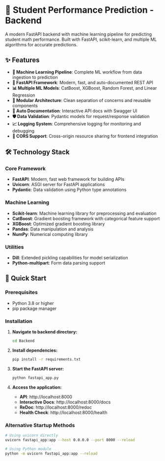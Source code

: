 # 🚀 Student Performance Prediction - Backend

A modern FastAPI backend with machine learning pipeline for predicting student math performance. Built with FastAPI, scikit-learn, and multiple ML algorithms for accurate predictions.

## ✨ Features

- **🤖 Machine Learning Pipeline**: Complete ML workflow from data ingestion to prediction
- **🚀 FastAPI Framework**: Modern, fast, and auto-documented REST API
- **📊 Multiple ML Models**: CatBoost, XGBoost, Random Forest, and Linear Regression
- **🔧 Modular Architecture**: Clean separation of concerns and reusable components
- **📝 Auto Documentation**: Interactive API docs with Swagger UI
- **🛡️ Data Validation**: Pydantic models for request/response validation
- **📈 Logging System**: Comprehensive logging for monitoring and debugging
- **🔄 CORS Support**: Cross-origin resource sharing for frontend integration

## 🛠️ Technology Stack

### Core Framework
- **FastAPI**: Modern, fast web framework for building APIs
- **Uvicorn**: ASGI server for FastAPI applications
- **Pydantic**: Data validation using Python type annotations

### Machine Learning
- **Scikit-learn**: Machine learning library for preprocessing and evaluation
- **CatBoost**: Gradient boosting framework with categorical feature support
- **XGBoost**: Optimized gradient boosting library
- **Pandas**: Data manipulation and analysis
- **NumPy**: Numerical computing library

### Utilities
- **Dill**: Extended pickling capabilities for model serialization
- **Python-multipart**: Form data parsing support

## 🚀 Quick Start

### Prerequisites

- Python 3.8 or higher
- pip package manager

### Installation

1. **Navigate to backend directory:**
   ```bash
   cd Backend
   ```

2. **Install dependencies:**
   ```bash
   pip install -r requirements.txt
   ```

3. **Start the FastAPI server:**
   ```bash
   python fastapi_app.py
   ```

4. **Access the application:**
   - **API**: http://localhost:8000
   - **Interactive Docs**: http://localhost:8000/docs
   - **ReDoc**: http://localhost:8000/redoc
   - **Health Check**: http://localhost:8000/health

### Alternative Startup Methods

```bash
# Using uvicorn directly
uvicorn fastapi_app:app --host 0.0.0.0 --port 8000 --reload

# Using Python module
python -m uvicorn fastapi_app:app --reload
```